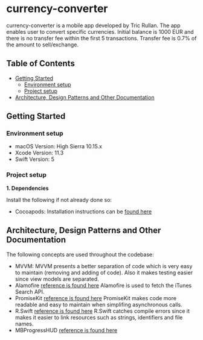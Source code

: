 # currency-converter

currency-converter is a mobile app developed by Tric Rullan. The app enables user to convert specific currencies. Initial balance is 1000 EUR and there is no transfer fee within the first 5 transactions. Transfer fee is 0.7% of the amount to sell/exchange.


## Table of Contents

- [Getting Started](#getting-started)
  * [Environment setup](#environment-setup)
  * [Project setup](#project-setup)
- [Architecture, Design Patterns and Other Documentation](#architecture-design-patterns-and-other-documentation)

## Getting Started

### Environment setup

-   macOS Version: High Sierra 10.15.x
-   Xcode Version: 11.3
-   Swift Version: 5

### Project setup

**1. Dependencies**

Install the following if not already done so:

- Cocoapods: Installation instructions can be [found here](https://cocoapods.org/)


## Architecture, Design Patterns and Other Documentation

The following concepts are used throughout the codebase:

-  MVVM: MVVM presents a better separation of code which is very easy to maintain (removing and adding of code). Also it makes testing easier since view models are separated. 
-  Alamofire [reference is found here](https://github.com/Alamofire/Alamofire) Alamofire is used to fetch the iTunes Search API.
-  PromiseKit [reference is found here](https://github.com/mxcl/PromiseKit) PromiseKit makes code more readable and easy to maintain when simplifing asynchronous calls.
-  R.Swift [reference is found here](https://github.com/mac-cain13/R.swift) R.Swift catches compile errors since it makes it easier to link resources such as strings, identifiers and file names.
- MBProgressHUD [reference is found here](https://github.com/jdg/MBProgressHUD)
